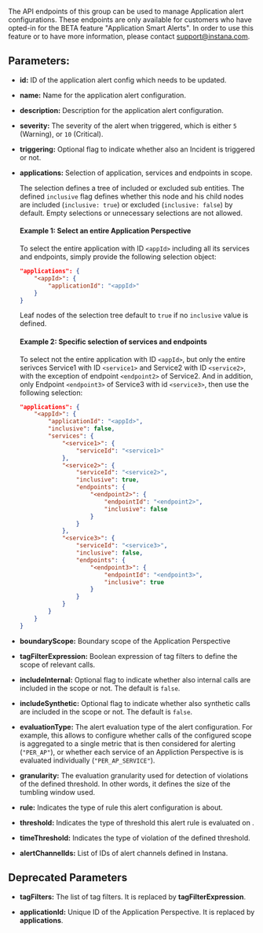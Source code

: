 The API endpoints of this group can be used to manage Application alert configurations. These endpoints are only available for customers who have opted-in for the BETA feature "Application Smart Alerts".
In order to use this feature or to have more information, please contact <support@instana.com>.

## Parameters:

- **id:** ID of the application alert config which needs to be updated.

- **name:** Name for the application alert configuration.

- **description:** Description for the application alert configuration.

- **severity:** The severity of the alert when triggered, which is either `5` (Warning), or `10` (Critical).

- **triggering:** Optional flag to indicate whether also an Incident is triggered or not.

- **applications:** Selection of application, services and endpoints in scope.

  The selection defines a tree of included or excluded sub entities. The defined `inclusive` flag defines whether this node and his child nodes are included (`inclusive: true`) or excluded (`inclusive: false`) by default. Empty selections or unnecessary selections are not allowed. 

  #### Example 1: Select an entire Application Perspective

  To select the entire application with ID `<appId>` including all its services and endpoints, simply provide the following selection object:

  ```json
  "applications": {
      "<appId>": {
          "applicationId": "<appId>"
      }
  }
  ```

  Leaf nodes of the selection tree default to `true` if no `inclusive` value is defined.

  #### Example 2: Specific selection of services and endpoints

  To select not the entire application with ID `<appId>`, but only the entire serivces Service1 with ID `<service1>` and Service2 with ID `<service2>`, with the exception of endpoint `<endpoint2>` of Service2. And in addition, only Endpoint `<endpoint3>` of Service3 with id `<service3>`, then use the following selection:

  ```json
  "applications": {
      "<appId>": {
          "applicationId": "<appId>",
          "inclusive": false,
          "services": {
              "<service1>": {
                  "serviceId": "<service1>"
              },
              "<service2>": {
                  "serviceId": "<service2>",
                  "inclusive": true,
                  "endpoints": {
                      "<endpoint2>": {
                          "endpointId": "<endpoint2>",
                          "inclusive": false
                      }
                  }
              },
              "<service3>": {
                  "serviceId": "<service3>",
                  "inclusive": false,
                  "endpoints": {
                      "<endpoint3>": {
                          "endpointId": "<endpoint3>",
                          "inclusive": true
                      }
                  }
              }
          }
      }
  }
  ``` 

- **boundaryScope:** Boundary scope of the Application Perspective

- **tagFilterExpression:** Boolean expression of tag filters to define the scope of relevant calls.

- **includeInternal:** Optional flag to indicate whether also internal calls are included in the scope or not. The default is `false`.

- **includeSynthetic:** Optional flag to indicate whether also synthetic calls are included in the scope or not. The default is `false`.

- **evaluationType:** The alert evaluation type of the alert configuration. For example, this allows to configure whether calls of the configured scope is aggregated to a single metric that is then considered for alerting (`"PER_AP"`), or whether each service of an Appliction Perspective is is evaluated individually (`"PER_AP_SERVICE"`).

- **granularity:** The evaluation granularity used for detection of violations of the defined threshold. In other words, it defines the size of the tumbling window used.

- **rule:** Indicates the type of rule this alert configuration is about.

- **threshold:** Indicates the type of threshold this alert rule is evaluated on .

- **timeThreshold:** Indicates the type of violation of the defined threshold.

- **alertChannelIds:** List of IDs of alert channels defined in Instana.

## Deprecated Parameters

- **tagFilters:** The list of tag filters. It is replaced by **tagFilterExpression**.

- **applicationId:** Unique ID of the Application Perspective. It is replaced by **applications**.